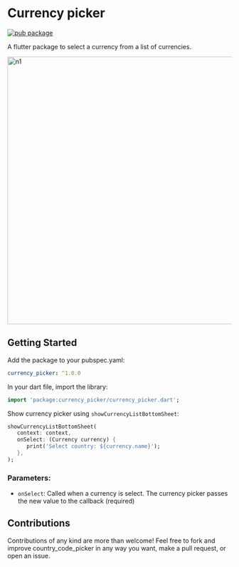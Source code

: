 # Currency picker

[![pub package](https://img.shields.io/pub/v/currency_picker.svg)](https://pub.dev/packages/currency_picker)

A flutter package to select a currency from a list of currencies. 

<img height="600" alt="n1" src="https://raw.githubusercontent.com/Daniel-Ioannou/ flutter_currency_picker/master/assets/ReadMe%20Screenshot.png">

## Getting Started

 Add the package to your pubspec.yaml:

 ```yaml
 currency_picker: ^1.0.0
 ```
 
 In your dart file, import the library:

 ```Dart
 import 'package:currency_picker/currency_picker.dart';
 ``` 
  Show currency picker using `showCurrencyListBottomSheet`:
```Dart
showCurrencyListBottomSheet(
   context: context,
   onSelect: (Currency currency) {
      print('Select country: ${currency.name}');
   },
);
```

### Parameters:
* `onSelect`: Called when a currency is select. The currency picker passes the new value to the callback (required)

## Contributions
Contributions of any kind are more than welcome! Feel free to fork and improve country_code_picker in any way you want, make a pull request, or open an issue.
